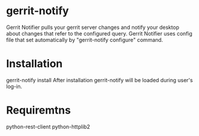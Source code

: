 gerrit-notify
=============

Gerrit Notifier pulls your gerrit server changes and notify your desktop about changes that refer to the configured query.
Gerrit Notifier uses config file that set automatically by "gerrit-notify configure" command.

Installation
============
gerrit-notify install
After installation gerrit-notify will be loaded during user's log-in.

Requiremtns
===========
python-rest-client
python-httplib2
